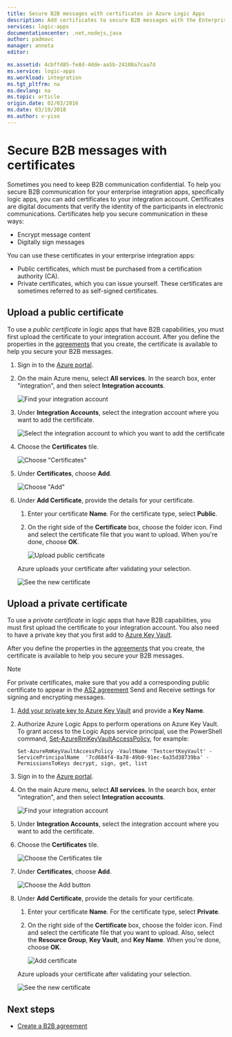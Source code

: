 ```yaml
---
title: Secure B2B messages with certificates in Azure Logic Apps 
description: Add certificates to secure B2B messages with the Enterprise Integration Pack 
services: logic-apps
documentationcenter: .net,nodejs,java
author: padmavc
manager: anneta
editor: 

ms.assetid: 4cbffd85-fe8d-4dde-aa5b-24108a7caa7d
ms.service: logic-apps
ms.workload: integration
ms.tgt_pltfrm: na
ms.devlang: na
ms.topic: article
origin.date: 02/03/2016
ms.date: 03/19/2018
ms.author: v-yiso
---
```


# Secure B2B messages with certificates

Sometimes you need to keep B2B communication confidential. To help you secure B2B communication for your enterprise integration apps, specifically logic apps, 
you can add certificates to your integration account. Certificates are digital 
documents that verify the identity of the participants in electronic communications.
Certificates help you secure communication in these ways:

* Encrypt message content
* Digitally sign messages  

You can use these certificates in your enterprise integration apps:

* Public certificates, which must be purchased from a certification authority (CA).
* Private certificates, which you can issue yourself. These certificates are sometimes referred to as self-signed certificates.

## Upload a public certificate

To use a *public certificate* in logic apps that have B2B capabilities, 
you must first upload the certificate to your integration account. 
After you define the properties in the [agreements](logic-apps-enterprise-integration-agreements.md) that you create, 
the certificate is available to help you secure your B2B messages.

1. Sign in to the [Azure portal](https://portal.azure.cn).

2. On the main Azure menu, select **All services**. 
In the search box, enter "integration", 
and then select **Integration accounts**.

   ![Find your integration account](media/logic-apps-enterprise-integration-certificates/overview-1.png)  

3. Under **Integration Accounts**, select the integration 
account where you want to add the certificate.

   ![Select the integration account to which you want to add the certificate](media/logic-apps-enterprise-integration-certificates/overview-3.png)  

4. Choose the **Certificates** tile.  

   ![Choose "Certificates"](media/logic-apps-enterprise-integration-certificates/certificate-1.png)

5. Under **Certificates**, choose **Add**.

   ![Choose "Add"](media/logic-apps-enterprise-integration-certificates/certificate-2.png)

6. Under **Add Certificate**, provide the details for your certificate.
   
   1. Enter your certificate **Name**. For the certificate type, 
   select **Public**.

   2. On the right side of the **Certificate** box, choose the folder icon. 
   Find and select the certificate file that you want to upload. 
   When you're done, choose **OK**.

      ![Upload public certificate](media/logic-apps-enterprise-integration-certificates/certificate-3.png)

   Azure uploads your certificate after validating your selection.

   ![See the new certificate](media/logic-apps-enterprise-integration-certificates/certificate-4.png) 

## Upload a private certificate

To use a *private certificate* in logic apps that have B2B capabilities, 
you must first upload the certificate to your integration account. 
You also need to have a private key that you first add to [Azure Key Vault](../key-vault/key-vault-get-started.md). 

After you define the properties in the [agreements](logic-apps-enterprise-integration-agreements.md) that you create, 
the certificate is available to help you secure your B2B messages.

> [!NOTE]
> For private certificates, make sure that you add a corresponding 
> public certificate to appear in the [AS2 agreement](logic-apps-enterprise-integration-as2.md) Send and Receive settings 
> for signing and encrypting messages.

1. [Add your private key to Azure Key Vault](../key-vault/key-vault-get-started.md#add) 
and provide a **Key Name**.
   
2. Authorize Azure Logic Apps to perform operations on Azure Key Vault. 
To grant access to the Logic Apps service principal, use the PowerShell command, [Set-AzureRmKeyVaultAccessPolicy](https://docs.microsoft.com/powershell/module/azurerm.keyvault/set-azurermkeyvaultaccesspolicy), for example:

   `Set-AzureRmKeyVaultAccessPolicy -VaultName 'TestcertKeyVault' -ServicePrincipalName 
   '7cd684f4-8a78-49b0-91ec-6a35d38739ba' -PermissionsToKeys decrypt, sign, get, list`
 
3. Sign in to the [Azure portal](https://portal.azure.cn).

4. On the main Azure menu, select **All services**. 
In the search box, enter "integration", 
and then select **Integration accounts**.

   ![Find your integration account](media/logic-apps-enterprise-integration-certificates/overview-1.png) 

5. Under **Integration Accounts**, select the integration 
account where you want to add the certificate.

6. Choose the **Certificates** tile.  

   ![Choose the Certificates tile](media/logic-apps-enterprise-integration-certificates/certificate-1.png)

7. Under **Certificates**, choose **Add**.   

   ![Choose the Add button](media/logic-apps-enterprise-integration-certificates/certificate-2.png)

8. Under **Add Certificate**, provide the details for your certificate.
   
   1. Enter your certificate **Name**. For the certificate type, 
   select **Private**.

   2. On the right side of the **Certificate** box, choose the folder icon. 
   Find and select the certificate file that you want to upload. 
   Also, select the **Resource Group**, **Key Vault**, and **Key Name**. 
   When you're done, choose **OK**.

      ![Add certificate](media/logic-apps-enterprise-integration-certificates/privatecertificate-1.png)

   Azure uploads your certificate after validating your selection.

   ![See the new certificate](media/logic-apps-enterprise-integration-certificates/privatecertificate-2.png)

## Next steps

* [Create a B2B agreement](logic-apps-enterprise-integration-agreements.md)
